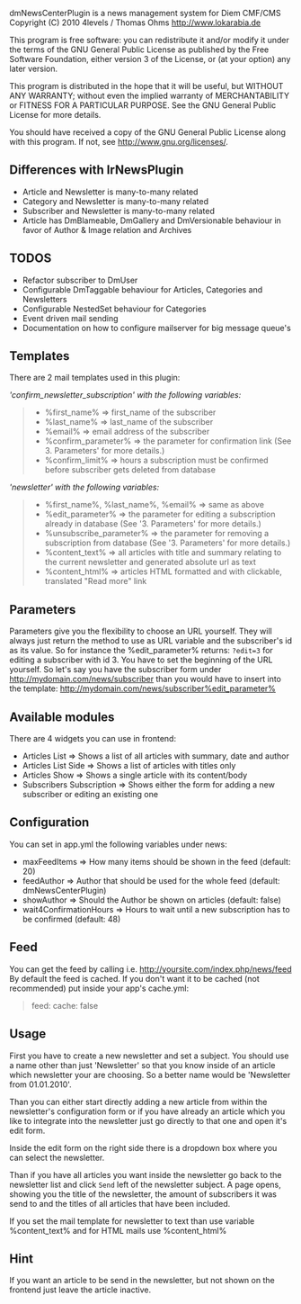 dmNewsCenterPlugin is a news management system for Diem CMF/CMS
Copyright (C) 2010 4levels / Thomas Ohms <http://www.lokarabia.de>

This program is free software: you can redistribute it and/or modify
it under the terms of the GNU General Public License as published by
the Free Software Foundation, either version 3 of the License, or
(at your option) any later version.

This program is distributed in the hope that it will be useful,
but WITHOUT ANY WARRANTY; without even the implied warranty of
MERCHANTABILITY or FITNESS FOR A PARTICULAR PURPOSE.  See the
GNU General Public License for more details.

You should have received a copy of the GNU General Public License
along with this program.  If not, see <http://www.gnu.org/licenses/>.

## Differences with lrNewsPlugin
- Article and Newsletter is many-to-many related
- Category and Newsletter is many-to-many related
- Subscriber and Newsletter is many-to-many related
- Article has DmBlameable, DmGallery and DmVersionable behaviour in favor of Author & Image relation and Archives

## TODOS
- Refactor subscriber to DmUser
- Configurable DmTaggable behaviour for Articles, Categories and Newsletters
- Configurable NestedSet behaviour for Categories
- Event driven mail sending
- Documentation on how to configure mailserver for big message queue's

## Templates
There are 2 mail templates used in this plugin:

*'confirm_newsletter_subscription' with the following variables:*
> - %first_name% => first_name of the subscriber
> - %last_name% => last_name of the subscriber
> - %email% => email address of the subscriber
> - %confirm_parameter% => the parameter for confirmation link (See 3. Parameters' for more details.)
> - %confirm_limit% => hours a subscription must be confirmed before subscriber gets deleted from database

*'newsletter' with the following variables:*
> - %first_name%, %last_name%, %email% => same as above
> - %edit_parameter% => the parameter for editing a subscription already in database (See '3. Parameters' for more details.)
> - %unsubscribe_parameter% => the parameter for removing a subscription from database (See '3. Parameters' for more details.)
> - %content_text% => all articles with title and summary relating to the current newsletter and generated absolute url as text
> - %content_html% => articles HTML formatted and with clickable, translated "Read more" link

## Parameters
Parameters give you the flexibility to choose an URL yourself. They will always just return the
method to use as URL variable and the subscriber's id as its value.
So for instance the %edit_parameter% returns: `?edit=3` for editing a subscriber with id 3.
You have to set the beginning of the URL yourself. So let's say you have the subscriber form under
http://mydomain.com/news/subscriber than you would have to insert into the template:
http://mydomain.com/news/subscriber%edit_parameter%

## Available modules
There are 4 widgets you can use in frontend:
- Articles List => Shows a list of all articles with summary, date and author
- Articles List Side => Shows a list of articles with titles only
- Articles Show => Shows a single article with its content/body
- Subscribers Subscription => Shows either the form for adding a new subscriber or editing an existing one


## Configuration

You can set in app.yml the following variables under news:

- maxFeedItems => How many items should be shown in the feed (default: 20)
- feedAuthor => Author that should be used for the whole feed (default: dmNewsCenterPlugin)
- showAuthor => Should the Author be shown on articles (default: false)
- wait4ConfirmationHours => Hours to wait until a new subscription has to be confirmed (default: 48)


## Feed
You can get the feed by calling i.e. http://yoursite.com/index.php/news/feed
By default the feed is cached. If you don't want it to be cached (not recommended) put inside your app's cache.yml:
> feed: 
>   cache: false 

## Usage
First you have to create a new newsletter and set a subject. You should use a name other than just 'Newsletter' so that you know inside of an article which newsletter your are choosing. So a better name would be 'Newsletter from 01.01.2010'.

Than you can either start directly adding a new article from within the newsletter's configuration form or if you have already an article which you like to integrate into the newsletter just go directly to that one and open it's edit form.

Inside the edit form on the right side there is a dropdown box where you can select the newsletter.

Than if you have all articles you want inside the newsletter go back to the newsletter list and click `Send` left of the newsletter subject. A page opens, showing you the title of the newsletter, the amount of subscribers it was send to and the titles of all articles that have been included.

If you set the mail template for newsletter to text than use variable %content_text% and for HTML mails use %content_html%

## Hint
If you want an article to be send in the newsletter, but not shown on the frontend just leave the article
inactive.